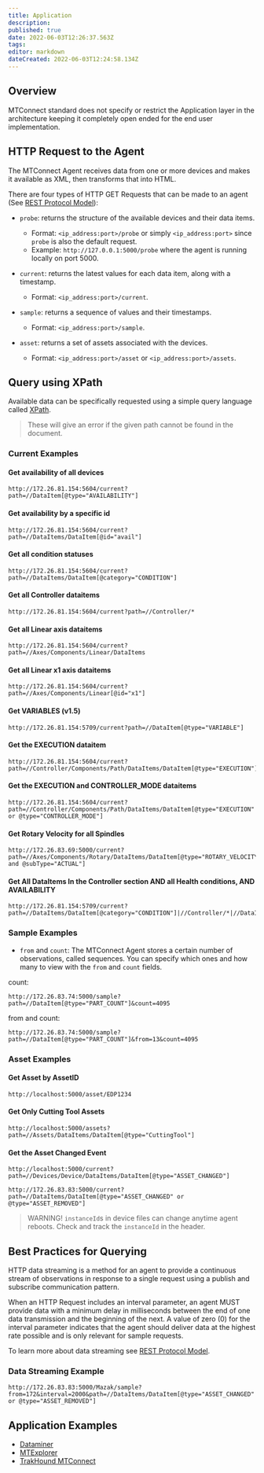 ```yaml
---
title: Application
description: 
published: true
date: 2022-06-03T12:26:37.563Z
tags: 
editor: markdown
dateCreated: 2022-06-03T12:24:58.134Z
---
```



## Overview

MTConnect standard does not specify or restrict the Application layer in the architecture keeping it completely open ended for the end user implementation.

## HTTP Request to the Agent

The MTConnect Agent receives data from one or more devices and makes it available as XML, then transforms that into HTML. 

There are four types of HTTP GET Requests that can be made to an agent (See [REST Protocol Model](https://model.mtconnect.org/#Package__8082e379-d82e-4b0e-abad-83cdf92f7fe6)):

- `probe`: returns the structure of the available devices and their data items.
  - Format: `<ip_address:port>/probe` or simply `<ip_address:port>` since `probe` is also the default request.
  - Example: `http://127.0.0.1:5000/probe` where the agent is running locally on port 5000.

- `current`: returns the latest values for each data item, along with a timestamp.
  - Format: `<ip_address:port>/current`.

- `sample`: returns a sequence of values and their timestamps.
  - Format: `<ip_address:port>/sample`.

- `asset`: returns a set of assets associated with the devices.
  - Format: `<ip_address:port>/asset` or `<ip_address:port>/assets`.

## Query using XPath

Available data can be specifically requested using a simple query language called [XPath](https://en.wikipedia.org/wiki/XPath).

> These will give an error if the given path cannot be found in the document.

### Current Examples


#### Get availability of all devices

```
http://172.26.81.154:5604/current?path=//DataItem[@type="AVAILABILITY"]
```

#### Get availability by a specific id

```
http://172.26.81.154:5604/current?path=//DataItems/DataItem[@id="avail"]
```

#### Get all condition statuses

```
http://172.26.81.154:5604/current?path=//DataItems/DataItem[@category="CONDITION"]
```

#### Get all Controller dataitems

```
http://172.26.81.154:5604/current?path=//Controller/*
```

#### Get all Linear axis dataitems

```
http://172.26.81.154:5604/current?path=//Axes/Components/Linear/DataItems
```

#### Get all Linear x1 axis dataitems

```
http://172.26.81.154:5604/current?path=//Axes/Components/Linear[@id="x1"]
```

#### Get VARIABLES (v1.5)

```
http://172.26.81.154:5709/current?path=//DataItem[@type="VARIABLE"]
```

#### Get the EXECUTION dataitem

```
http://172.26.81.154:5604/current?path=//Controller/Components/Path/DataItems/DataItem[@type="EXECUTION"]
```

#### Get the EXECUTION and CONTROLLER_MODE dataitems

```
http://172.26.81.154:5604/current?path=//Controller/Components/Path/DataItems/DataItem[@type="EXECUTION" or @type="CONTROLLER_MODE"]
```

#### Get Rotary Velocity for all Spindles

```
http://172.26.83.69:5000/current?path=//Axes/Components/Rotary/DataItems/DataItem[@type="ROTARY_VELOCITY" and @subType="ACTUAL"]
```


#### Get All DataItems In the Controller section AND all Health conditions, AND AVAILABILITY 

```
http://172.26.81.154:5709/current?path=//DataItems/DataItem[@category="CONDITION"]|//Controller/*|//DataItem[@type="AVAILABILITY"]
```

### Sample Examples

- `from` and `count`:  The MTConnect Agent stores a certain number of observations, called sequences. You can specify which ones and how many to view with the `from` and `count` fields.

count:
```
http://172.26.83.74:5000/sample?path=//DataItem[@type="PART_COUNT"]&count=4095
```

from and count: 
```
http://172.26.83.74:5000/sample?path=//DataItem[@type="PART_COUNT"]&from=13&count=4095
```

### Asset Examples

#### Get Asset by AssetID

```
http://localhost:5000/asset/EDP1234
```

#### Get Only Cutting Tool Assets

```
http://localhost:5000/assets?path=//Assets/DataItems/DataItem[@type="CuttingTool"]
```

#### Get the Asset Changed Event

```
http://localhost:5000/current?path=//Devices/Device/DataItems/DataItem[@type="ASSET_CHANGED"]
```


```
http://172.26.83.83:5000/current?path=//DataItems/DataItem[@type="ASSET_CHANGED" or @type="ASSET_REMOVED"]
```

> WARNING! `instanceId`s in device files can change anytime agent reboots.  Check and track the `instanceId` in the header.

## Best Practices for Querying

HTTP data streaming is a method for an agent to provide a continuous stream of observations in response to a single request using a publish and subscribe communication pattern. 

When an HTTP Request includes an interval parameter, an agent MUST provide data with a minimum delay in milliseconds between the end of one data transmission and the beginning of the next. A value of zero (0) for the interval parameter indicates that the agent should deliver data at the highest rate possible and is only relevant for sample requests.


To learn more about data streaming see [REST Protocol Model](https://model.mtconnect.org/#Package__8082e379-d82e-4b0e-abad-83cdf92f7fe6).

### Data Streaming Example

```
http://172.26.83.83:5000/Mazak/sample?from=172&interval=2000&path=//DataItems/DataItem[@type="ASSET_CHANGED" or @type="ASSET_REMOVED"]
```

## Application Examples

- [Dataminer](https://github.com/mtconnect/dataminer)
- [MTExplorer](https://github.com/mtconnect/mtexplorer)
- [TrakHound MTConnect](https://github.com/TrakHound/MTConnect.NET)